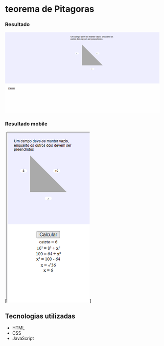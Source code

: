 # teorema de Pitagoras

### Resultado

<img src='src/result/result.gif' alt='imagem do projeto'>

### Resultado mobile

[<img src='src/result/result-mobile.png' alt='imagem do projeto na versão mobile'>]

## Tecnologias utilizadas

- HTML
- CSS
- JavaScript
